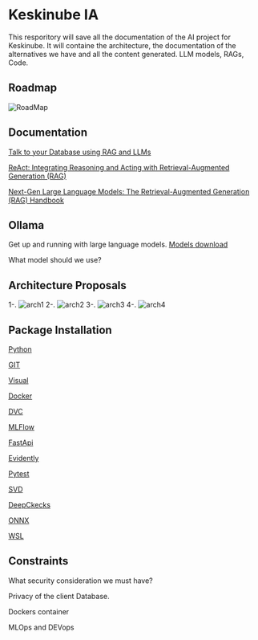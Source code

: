 
# Keskinube IA

This resporitory will save all the documentation of the AI project for Keskinube.
It will containe the architecture, the documentation of the alternatives we have and all the content generated. LLM models, RAGs, Code.

## Roadmap
![RoadMap](https://github.com/user-attachments/assets/6799a0fd-037d-4524-ac74-d0ab3f4d3fe1)

## Documentation

[Talk to your Database using RAG and LLMs](https://medium.com/primastat/talk-to-your-database-using-rag-and-llms-42eb852d2a3c)

[ReAct: Integrating Reasoning and Acting with Retrieval-Augmented Generation (RAG)](https://bluetickconsultants.medium.com/react-integrating-reasoning-and-acting-with-retrieval-augmented-generation-rag-a6c2e869f763)

[Next-Gen Large Language Models: The Retrieval-Augmented Generation (RAG) Handbook](https://www.freecodecamp.org/news/retrieval-augmented-generation-rag-handbook/)

## Ollama

Get up and running with large language models.
[Models download](https://ollama.com/library) 

What model should we use?

## Architecture Proposals

1-. ![arch1](https://github.com/user-attachments/assets/7313af02-35f5-42b6-9080-e644d260e4ea)
2-. ![arch2](https://github.com/user-attachments/assets/93bcf051-723a-4fe9-bc40-1652a5c216d2)
3-. ![arch3](https://github.com/user-attachments/assets/bc6e05cc-d19e-46bc-80f9-65a4521ebb38)
4-. ![arch4](https://github.com/user-attachments/assets/5df86ae9-cc02-4c68-bf0a-9be3a9ff6665)

## Package Installation
[Python](https://www.python.org/downloads/)

[GIT](https://git-scm.com/book/en/v2/Getting-Started-Installing-Git)

[Visual](https://code.visualstudio.com/download)

[Docker](https://docs.docker.com/desktop/)

[DVC](https://dvc.org/doc/install)

[MLFlow](https://www.mlflow.org/docs/2.5.0/quickstart.html)

[FastApi](https://fastapi.tiangolo.com/tutorial/)

[Evidently](https://docs.evidentlyai.com/v/v0.1.57/install-evidently)

[Pytest](https://docs.pytest.org/en/7.1.x/getting-started.html)

[SVD](https://github.com/sdv-dev/SDV)

[DeepCkecks](https://docs.deepchecks.com/stable/getting-started/installation.html)

[ONNX](https://onnxruntime.ai/docs/install/)

[WSL](https://learn.microsoft.com/en-us/windows/wsl/install)


## Constraints

What security consideration we must have?

Privacy of the client Database.

Dockers container

MLOps and DEVops

